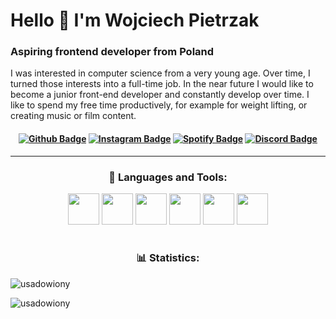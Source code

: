 <h1 align="lef">Hello 👋 I'm Wojciech Pietrzak</h1>
<h3 align="left">Aspiring frontend developer from Poland</h3>
<p>I was interested in computer science from a very young age. Over time, I turned those interests into a full-time job. In the near future I would like to become a junior front-end developer and constantly develop over time. I like to spend my free time productively, for example for weight lifting, or creating music or film content.</p>

<h4 align="center">

[![Github Badge](https://img.shields.io/badge/-Facebook-blue?style=for-the-badge&logo=Facebook&logoColor=white&link=https://github.com/arthurspk)](https://www.facebook.com/wojtek.pietrzak.9440/)
[![Instagram Badge](https://img.shields.io/badge/-instagram-red?style=for-the-badge&logo=instagram&logoColor=white&link=https://github.com/arthurspk)](https://www.instagram.com/wojciu.master/)
[![Spotify Badge](https://img.shields.io/badge/-Spotify-3bb34b?style=for-the-badge&logo=Spotify&logoColor=161f16&link=https://github.com/arthurspk)](https://open.spotify.com/user/314azkzzqzuwxeawdousbrxyj5sy?si=659e403af929465c)
[![Discord Badge](https://img.shields.io/badge/Discord-5865F2?style=for-the-badge&logo=discord&logoColor=white)](https://discordapp.com/users/343102969153060886)

</h4>

---

<h3 align="center">🧰 Languages and Tools:</h3>
<p align="center">
<img width="50" src="https://cdn.jsdelivr.net/gh/devicons/devicon/icons/html5/html5-original.svg"/>
<img width="50" src="https://cdn.jsdelivr.net/gh/devicons/devicon/icons/css3/css3-original.svg"/>
<img width="50" src="https://cdn.jsdelivr.net/gh/devicons/devicon/icons/javascript/javascript-original.svg"/>
<img width="50" src="https://cdn.jsdelivr.net/gh/devicons/devicon/icons/sass/sass-original.svg"/>
<img width="50" src="https://cdn.jsdelivr.net/gh/devicons/devicon/icons/git/git-original.svg"/>
<img width="50" src="https://cdn.jsdelivr.net/gh/devicons/devicon/icons/visualstudio/visualstudio-plain.svg"/>
</p>

<h1></h1>
<h3 align="center">📊 Statistics:</h3>
<p>&nbsp;<img align="left" src="https://github-readme-stats.vercel.app/api?username=usadowiony&show_icons=true&theme=github_dark&locale=en" alt="usadowiony" /></p>
<p><img align="center" src="https://github-readme-stats.vercel.app/api/top-langs?username=usadowiony&show_icons=true&theme=github_dark&locale=en&layout=compact" alt="usadowiony" /></p>
